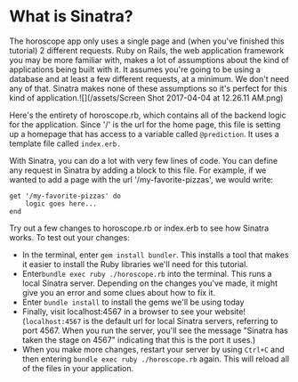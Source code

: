 # What is Sinatra?

The horoscope app only uses a single page and \(when you've finished this tutorial\) 2 different requests. Ruby on Rails, the web application framework you may be more familiar with, makes a lot of assumptions about the kind of applications being built with it. It assumes you're going to be using a database and at least a few different requests, at a minimum. We don't need any of that. Sinatra makes none of these assumptions so it's perfect for this kind of application.![](/assets/Screen Shot 2017-04-04 at 12.26.11 AM.png)

Here's the entirety of horoscope.rb, which contains all of the backend logic for the application. Since '/' is the url for the home page, this file is setting up a homepage that has access to a variable called `@prediction`. It uses a template file called `index.erb.`

With Sinatra, you can do a lot with very few lines of code. You can define any request in Sinatra by adding a block to this file. For example, if we wanted to add a page with the url '/my-favorite-pizzas', we would write:

```
get '/my-favorite-pizzas' do
    logic goes here...
end
```

Try out a few changes to horoscope.rb or index.erb to see how Sinatra works. To test out your changes:

* In the terminal, enter `gem install bundler`. This installs a tool that makes it easier to install the Ruby libraries we'll need for this tutorial.
* Enter`bundle exec ruby ./horoscope.rb` into the terminal. This runs a local Sinatra server. Depending on the changes you've made, it might give you an error and some clues about how to fix it.
* Enter `bundle install` to install the gems we'll be using today
* Finally, visit localhost:4567 in a browser to see your website! (`localhost:4567` is the default url for local Sinatra servers, referring to port 4567. When you run the server, you'll see the message "Sinatra has taken the stage on 4567" indicating that this is the port it uses.)
* When you make more changes, restart your server by using `Ctrl+C` and then entering `bundle exec ruby ./horoscope.rb` again. This will reload all of the files in your application.


